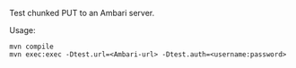 Test chunked PUT to an Ambari server.

Usage:
```
mvn compile
mvn exec:exec -Dtest.url=<Ambari-url> -Dtest.auth=<username:password>
```
